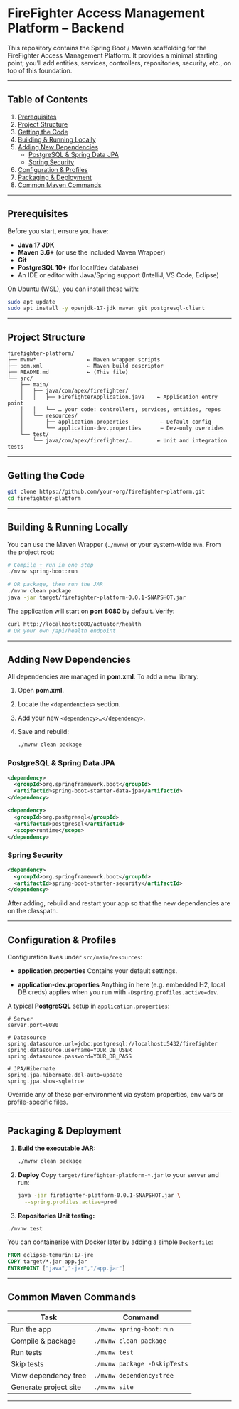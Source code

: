 # FireFighter Access Management Platform – Backend

This repository contains the Spring Boot / Maven scaffolding for the FireFighter Access Management Platform. It provides a minimal starting point; you’ll add entities, services, controllers, repositories, security, etc., on top of this foundation.

---

## Table of Contents

1. [Prerequisites](#prerequisites)  
2. [Project Structure](#project-structure)  
3. [Getting the Code](#getting-the-code)  
4. [Building & Running Locally](#building--running-locally)  
5. [Adding New Dependencies](#adding-new-dependencies)  
   - [PostgreSQL & Spring Data JPA](#postgresql--spring-data-jpa)  
   - [Spring Security](#spring-security)  
6. [Configuration & Profiles](#configuration--profiles)  
7. [Packaging & Deployment](#packaging--deployment)  
8. [Common Maven Commands](#common-maven-commands)

---

## Prerequisites

Before you start, ensure you have:

- **Java 17 JDK**  
- **Maven 3.6+** (or use the included Maven Wrapper)  
- **Git**  
- **PostgreSQL 10+** (for local/dev database)  
- An IDE or editor with Java/Spring support (IntelliJ, VS Code, Eclipse)

On Ubuntu (WSL), you can install these with:

```bash
sudo apt update
sudo apt install -y openjdk-17-jdk maven git postgresql-client
```

---

## Project Structure

```
firefighter-platform/
├── mvnw*                ← Maven wrapper scripts
├── pom.xml              ← Maven build descriptor
├── README.md            ← (This file)
└── src/
    ├── main/
    │   ├── java/com/apex/firefighter/
    │   │   ├── FirefighterApplication.java    ← Application entry point
    │   │   └── … your code: controllers, services, entities, repos
    │   └── resources/
    │       ├── application.properties          ← Default config
    │       └── application-dev.properties      ← Dev-only overrides
    └── test/
        └── java/com/apex/firefighter/…        ← Unit and integration tests
```

---

## Getting the Code

```bash
git clone https://github.com/your-org/firefighter-platform.git
cd firefighter-platform
```

---

## Building & Running Locally

You can use the Maven Wrapper (`./mvnw`) or your system-wide `mvn`. From the project root:

```bash
# Compile + run in one step
./mvnw spring-boot:run

# OR package, then run the JAR
./mvnw clean package
java -jar target/firefighter-platform-0.0.1-SNAPSHOT.jar
```

The application will start on **port 8080** by default. Verify:

```bash
curl http://localhost:8080/actuator/health
# OR your own /api/health endpoint
```

---

## Adding New Dependencies

All dependencies are managed in **pom.xml**. To add a new library:

1. Open **pom.xml**.
2. Locate the `<dependencies>` section.
3. Add your new `<dependency>…</dependency>`.
4. Save and rebuild:

   ```bash
   ./mvnw clean package
   ```

### PostgreSQL & Spring Data JPA

```xml
<dependency>
  <groupId>org.springframework.boot</groupId>
  <artifactId>spring-boot-starter-data-jpa</artifactId>
</dependency>

<dependency>
  <groupId>org.postgresql</groupId>
  <artifactId>postgresql</artifactId>
  <scope>runtime</scope>
</dependency>
```

### Spring Security

```xml
<dependency>
  <groupId>org.springframework.boot</groupId>
  <artifactId>spring-boot-starter-security</artifactId>
</dependency>
```

After adding, rebuild and restart your app so that the new dependencies are on the classpath.

---

## Configuration & Profiles

Configuration lives under `src/main/resources`:

* **application.properties**
  Contains your default settings.

* **application-dev.properties**
  Anything in here (e.g. embedded H2, local DB creds) applies when you run with `-Dspring.profiles.active=dev`.

A typical **PostgreSQL** setup in `application.properties`:

```properties
# Server
server.port=8080

# Datasource
spring.datasource.url=jdbc:postgresql://localhost:5432/firefighter
spring.datasource.username=YOUR_DB_USER
spring.datasource.password=YOUR_DB_PASS

# JPA/Hibernate
spring.jpa.hibernate.ddl-auto=update
spring.jpa.show-sql=true
```

Override any of these per-environment via system properties, env vars or profile-specific files.

---

## Packaging & Deployment

1. **Build the executable JAR:**

   ```bash
   ./mvnw clean package
   ```

2. **Deploy**
   Copy `target/firefighter-platform-*.jar` to your server and run:

   ```bash
   java -jar firefighter-platform-0.0.1-SNAPSHOT.jar \
     --spring.profiles.active=prod
   ```
3. **Repositories Unit testing:**
  ```bash
  ./mvnw test
  ```

You can containerise with Docker later by adding a simple `Dockerfile`:

```dockerfile
FROM eclipse-temurin:17-jre
COPY target/*.jar app.jar
ENTRYPOINT ["java","-jar","/app.jar"]
```

---

## Common Maven Commands

| Task                  | Command                      |
| --------------------- | ---------------------------- |
| Run the app           | `./mvnw spring-boot:run`     |
| Compile & package     | `./mvnw clean package`       |
| Run tests             | `./mvnw test`                |
| Skip tests            | `./mvnw package -DskipTests` |
| View dependency tree  | `./mvnw dependency:tree`     |
| Generate project site | `./mvnw site`                |

---